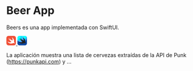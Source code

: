 # Beer App 

Beers es una app implementada con SwiftUI.

<p>
   <a href="https://developer.apple.com/swift/">
    <img src="https://github.com/jorgemhtdev/resources/blob/main/swift.svg"  width=5% height=5%>
  </a>
   <a href="https://developer.apple.com/xcode/swiftui/">
     <img src="https://github.com/jorgemhtdev/resources/blob/main/swiftui.svg"  width=5% height=5%>
  </a>
</p>

La aplicación muestra una lista de cervezas extraídas de la API de Punk (https://punkapi.com) y ... 

